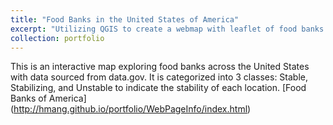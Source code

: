 ```yaml
---
title: "Food Banks in the United States of America"
excerpt: "Utilizing QGIS to create a webmap with leaflet of food banks in America. <br/><img src='/images/FoodBank.png'>"
collection: portfolio
---
```

This is an interactive map exploring food banks across the United States with data sourced from data.gov. It is categorized into 3 classes: Stable, Stabilizing, and Unstable to indicate the stability of each location.
[Food Banks of America] (http://hmang.github.io/portfolio/WebPageInfo/index.html)

